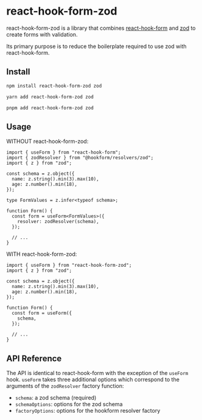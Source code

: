 # react-hook-form-zod

react-hook-form-zod is a library that combines [react-hook-form](https://react-hook-form.com/)
and [zod](https://zod.dev/) to create forms with validation.

Its primary purpose is to reduce the boilerplate required to use zod with react-hook-form.

## Install

```bash
npm install react-hook-form-zod zod
```

```bash
yarn add react-hook-form-zod zod
```

```bash
pnpm add react-hook-form-zod zod
```

## Usage

WITHOUT react-hook-form-zod:

```tsx
import { useForm } from "react-hook-form";
import { zodResolver } from "@hookform/resolvers/zod";
import { z } from "zod";

const schema = z.object({
  name: z.string().min(3).max(10),
  age: z.number().min(18),
});

type FormValues = z.infer<typeof schema>;

function Form() {
  const form = useForm<FormValues>({
    resolver: zodResolver(schema),
  });

  // ...
}
```

WITH react-hook-form-zod:

```tsx
import { useForm } from "react-hook-form-zod";
import { z } from "zod";

const schema = z.object({
  name: z.string().min(3).max(10),
  age: z.number().min(18),
});

function Form() {
  const form = useForm({
    schema,
  });

  // ...
}
```

## API Reference

The API is identical to react-hook-form with the exception of the `useForm` hook.
`useForm` takes three additional options which correspond to the arguments of the `zodResolver` factory function:

- `schema`: a zod schema (required)
- `schemaOptions`: options for the zod schema
- `factoryOptions`: options for the hookform resolver factory
